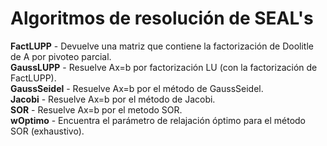 # Algoritmos de resolución de SEAL's

**FactLUPP** - Devuelve una matriz que contiene la factorización de Doolitle de A por pivoteo parcial.\
**GaussLUPP** - Resuelve Ax=b por factorización LU (con la factorización de FactLUPP).\
**GaussSeidel** - Resuelve Ax=b por el método de GaussSeidel.\
**Jacobi** - Resuelve Ax=b por el método de Jacobi.\
**SOR** - Resuelve Ax=b por el metodo SOR.\
**wOptimo** - Encuentra el parámetro de relajación óptimo para el método SOR (exhaustivo).
